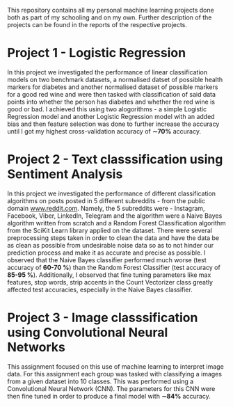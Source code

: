 This repository contains all my personal machine learning projects done both as part of my schooling and on my own. Further description of the projects can be found in the reports of the respective projects.
# Project 1 - Logistic Regression
In this project we investigated the performance of linear classification models on two benchmark datasets, a normalised datset of possible health markers for diabetes and another normalised dataset of possible markers for a good red wine and were then tasked with classification of said data points into whether the person has diabetes and whether the red wine is good or bad. I achieved this using two alogorithms - a simple Logistic Regression model and another Logistic Regression model with an added bias and then feature selection was done to further increase the accuracy until I got my highest cross-validation accuracy of **∼70%** accuracy.
# Project 2 - Text classsification using Sentiment Analysis 
In this project we investigated the performance of different classification algorithms on posts posted in 5 different subreddits - from the public domain www.reddit.com. Namely, the 5 subreddits were - Instagram, Facebook, Viber, LinkedIn, Telegram and the algorithm were a Naive Bayes algorithm written from scratch and a Random Forest Classification algorithm from the SciKit Learn library applied on the dataset. There were several preprocessing steps taken in order to clean the data and have the data be as clean as possible from undesirable noise data so as to not hinder our prediction process and make it as accurate and precise as possible. I observed that the Naive Bayes classifier performed much worse (test accuracy of **60-70 %**) than the Random Forest Classifier (test accuracy of **85-95 %**). Additionally, I observed that fine tuning parameters like max features, stop words, strip accents in the Count Vectorizer class greatly affected test accuracies, especially in the Naive Bayes classifier.
# Project 3 - Image classsification using Convolutional Neural Networks 
This assignment focused on this use of machine learning to interpret image data. For this assignment each group was tasked with classifying a images from a given dataset into 10 classes. This was performed using a Convolutional Neural Network (CNN). The parameters for this CNN were then fine tuned in order to produce a final model with **∼84%** accuracy.
